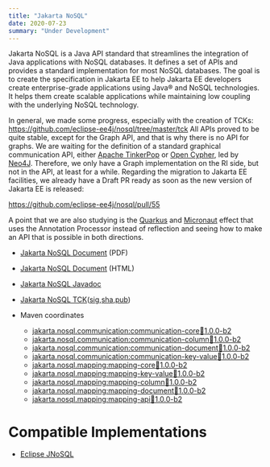 ```yaml
---
title: "Jakarta NoSQL"
date: 2020-07-23
summary: "Under Development"
---
```


Jakarta NoSQL is a Java API standard that streamlines the integration of Java applications with NoSQL databases. It defines a set of APIs and provides a standard implementation for most NoSQL databases. 
The goal is to create the specification in Jakarta EE to help Jakarta EE developers create enterprise-grade applications using Java® and NoSQL technologies. It helps them create scalable applications while maintaining low coupling with the underlying NoSQL technology.

In general, we made some progress, especially with the creation of TCKs:
https://github.com/eclipse-ee4j/nosql/tree/master/tck
All APIs proved to be quite stable, except for the Graph API, and that is why there is no API for graphs. We are waiting for the definition of a standard graphical communication API, either [Apache TinkerPop](http://tinkerpop.apache.org/) or [Open Cypher](https://www.opencypher.org/), led by [Neo4J](https://neo4j.com/). Therefore, we only have a Graph implementation on the RI side, but not in the API, at least for a while.
Regarding the migration to Jakarta EE facilities, we already have a Draft PR ready as soon as the new version of Jakarta EE is released: 

https://github.com/eclipse-ee4j/nosql/pull/55

A point that we are also studying is the [Quarkus](https://quarkus.io/) and [Micronaut](https://micronaut.io/) effect that uses the Annotation Processor instead of reflection and seeing how to make an API that is possible in both directions.


* [Jakarta NoSQL Document](./nosql-1.0.0-b2.pdf) (PDF)
* [Jakarta NoSQL Document](./nosql-1.0.0-b2.html) (HTML)
* [Jakarta NoSQL Javadoc](./apidocs)
* [Jakarta NoSQL TCK](https://github.com/eclipse/jnosql/archive/1.0.0-b2.zip)([sig](),[sha](),[pub]())
  

* Maven coordinates
  * [jakarta.nosql.communication:communication-core:jar:1.0.0-b2](https://repo1.maven.org/maven2/jakarta/nosql/communication/communication-core/1.0.0-b2/)
  * [jakarta.nosql.communication:communication-column:jar:1.0.0-b2](https://repo1.maven.org/maven2/jakarta/nosql/communication/communication-column/1.0.0-b2/)
  * [jakarta.nosql.communication:communication-document:jar:1.0.0-b2](https://repo1.maven.org/maven2/jakarta/nosql/communication/communication-document/1.0.0-b2/)
  * [jakarta.nosql.communication:communication-key-value:jar:1.0.0-b2](https://repo1.maven.org/maven2/jakarta/nosql/communication/communication-key-value/1.0.0-b2/)
  * [jakarta.nosql.mapping:mapping-core:jar:1.0.0-b2](https://repo1.maven.org/maven2/jakarta/nosql/mapping/mapping-core/1.0.0-b2/)
  * [jakarta.nosql.mapping:mapping-key-value:jar:1.0.0-b2](https://repo1.maven.org/maven2/jakarta/nosql/mapping/mapping-key-value/1.0.0-b2/)
  * [jakarta.nosql.mapping:mapping-column:jar:1.0.0-b2](https://repo1.maven.org/maven2/jakarta/nosql/mapping/mapping-column/1.0.0-b2/)
  * [jakarta.nosql.mapping:mapping-document:jar:1.0.0-b2](https://repo1.maven.org/maven2/jakarta/nosql/mapping/mapping-document/1.0.0-b2/)
  * [jakarta.nosql.mapping:mapping-api:jar:1.0.0-b2](https://repo1.maven.org/maven2/jakarta/nosql/mapping/mapping-api/1.0.0-b2/)

# Compatible Implementations

* [Eclipse JNoSQL](http://www.jnosql.org/)
